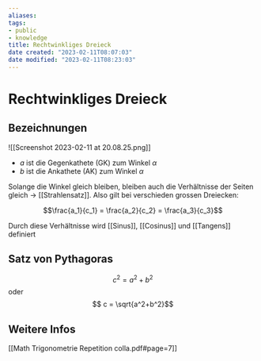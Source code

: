 ```yaml
---
aliases: 
tags: 
- public
- knowledge
title: Rechtwinkliges Dreieck
date created: "2023-02-11T08:07:03"
date modified: "2023-02-11T08:23:03"
---
```


# Rechtwinkliges Dreieck

## Bezeichnungen

![[Screenshot 2023-02-11 at 20.08.25.png]]

- $a$ ist die Gegenkathete (GK) zum Winkel $\alpha$
- $b$ ist die Ankathete (AK) zum Winkel $\alpha$

Solange die Winkel gleich bleiben, bleiben auch die Verhältnisse der Seiten gleich -> [[Strahlensatz]]. Also gilt bei verschieden grossen Dreiecken:

$$\frac{a_1}{c_1} = \frac{a_2}{c_2} = \frac{a_3}{c_3}$$

Durch diese Verhältnisse wird [[Sinus]], [[Cosinus]] und [[Tangens]] definiert

## Satz von Pythagoras

$$ c^2 = a^2 + b^2 $$
oder
$$ c = \sqrt{a^2+b^2}$$

## Weitere Infos

[[Math Trigonometrie Repetition colla.pdf#page=7]]
